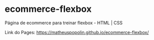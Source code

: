 # ecommerce-flexbox
Página de ecommerce para treinar flexbox - HTML | CSS

Link do Pages: https://matheuspopolin.github.io/ecommerce-flexbox/
